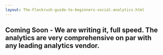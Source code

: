 ```yaml
---
layout: The-Flockrush-guide-to-beginners-social-analytics.html
---
```


<div class="ui left vertical stripe segment">
  <div class="ui left text container">
  <h2>
Coming Soon - We are writing it, full speed. The analytics are very comprehensive on par with any leading analytics vendor.</h2>
</div>
</div>
